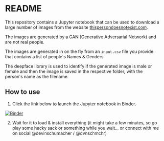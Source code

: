 # README

This repository contains a Jupyter notebook that can be used to download a large number of images from the website [thispersondoesnotexist.com](https://thispersondoesnotexist.com/). 

The images are generated by a GAN (Generative Adversarial Network) and are not real people. 

The images are generated in on the fly from an `input.csv` file you provide that contains a list of people's Names & Genders.

The deepface library is used to identify if the generated image is male or female and then the image is saved in the respective folder, with the person's name as the filename.

## How to use

1. Click the link below to launch the Jupyter notebook in Binder.

[![Binder](https://mybinder.org/badge_logo.svg)](https://mybinder.org/v2/gh/serp-ai/bulk-generate-persona-images/HEAD?urlpath=https%3A%2F%2Fgithub.com%2Fserp-ai%2Fbulk-generate-persona-images-thispersondoesnotexist%2Fblob%2Fmain%2Fbulk-download-images.ipynb)

2. Wait for it to load & install everything (it might take a few minutes, so go play some hacky sack or something while you wait... or connect with me on social @devinschumacher / @dvnschmchr)